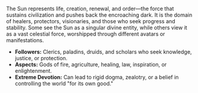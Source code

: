 The Sun represents life, creation, renewal, and order—the force that sustains civilization and pushes back the encroaching dark. It is the domain of healers, protectors, visionaries, and those who seek progress and stability. Some see the Sun as a singular divine entity, while others view it as a vast celestial force, worshipped through different avatars or manifestations.

- **Followers:** Clerics, paladins, druids, and scholars who seek knowledge, justice, or protection.
- **Aspects:** Gods of fire, agriculture, healing, law, inspiration, or enlightenment.
- **Extreme Devotion:** Can lead to rigid dogma, zealotry, or a belief in controlling the world "for its own good."